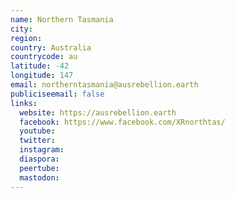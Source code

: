 ```yaml
---
name: Northern Tasmania
city:
region:
country: Australia
countrycode: au
latitude: -42
longitude: 147
email: northerntasmania@ausrebellion.earth
publiciseemail: false
links:
  website: https://ausrebellion.earth
  facebook: https://www.facebook.com/XRnorthtas/
  youtube:
  twitter:
  instagram:
  diaspora:
  peertube:
  mastodon:
---
```

